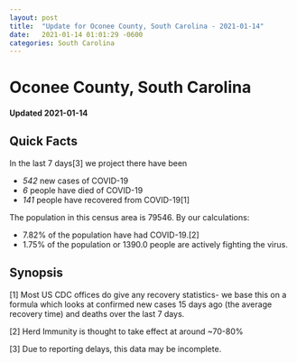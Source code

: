 ```yaml
---
layout: post
title:  "Update for Oconee County, South Carolina - 2021-01-14"
date:   2021-01-14 01:01:29 -0600
categories: South Carolina
---
```


# Oconee County, South Carolina
#### Updated 2021-01-14

## Quick Facts

In the last 7 days[3] we project there have been
- *542* new cases of COVID-19
- *6* people have died of COVID-19
- *141* people have recovered from COVID-19[1]

The population in this census area is 79546. By our calculations:
- 7.82% of the population have had COVID-19.[2]
- 1.75% of the population or 1390.0 people are actively fighting the virus.

## Synopsis




[1] Most US CDC offices do give any recovery statistics- we base this on a formula which looks at confirmed new cases
15 days ago (the average recovery time) and deaths over the last 7 days.

[2] Herd Immunity is thought to take effect at around ~70-80%

[3] Due to reporting delays, this data may be incomplete.
 
    